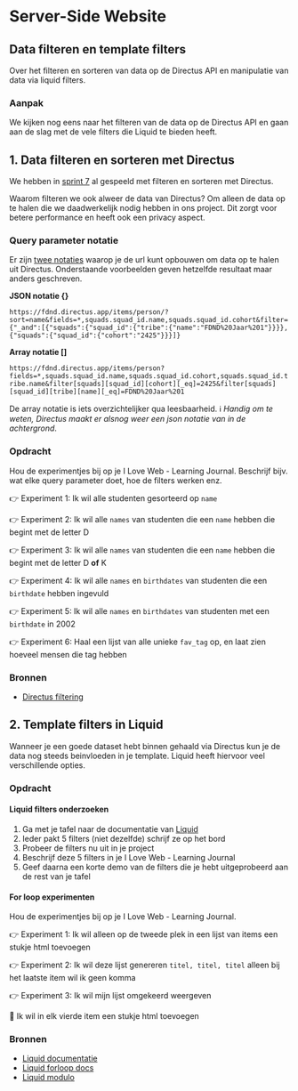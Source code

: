 # Server-Side Website

## Data filteren en template filters

Over het filteren en sorteren van data op de Directus API en manipulatie van data via liquid filters.

### Aanpak

We kijken nog eens naar het filteren van de data op de Directus API en gaan aan de slag met de vele filters die Liquid te bieden heeft. 

## 1. Data filteren en sorteren met Directus

We hebben in [sprint 7](https://github.com/fdnd-task/connect-your-tribe-squad-page/blob/main/docs/filteren-en-sorteren.md) al gespeeld met filteren en sorteren met Directus. 

Waarom filteren we ook alweer de data van Directus? Om alleen de data op te halen die we daadwerkelijk nodig hebben in ons project. Dit zorgt voor betere performance en heeft ook een privacy aspect. 

### Query parameter notatie

Er zijn [twee notaties](https://directus.io/docs/guides/connect/query-parameters#filter) waarop je de url kunt opbouwen om data op te halen uit Directus. Onderstaande voorbeelden geven hetzelfde resultaat maar anders geschreven.

**JSON notatie {}**

```https://fdnd.directus.app/items/person/?sort=name&fields=*,squads.squad_id.name,squads.squad_id.cohort&filter={"_and":[{"squads":{"squad_id":{"tribe":{"name":"FDND%20Jaar%201"}}}},{"squads":{"squad_id":{"cohort":"2425"}}}]}```

**Array notatie []**

```https://fdnd.directus.app/items/person?fields=*,squads.squad_id.name,squads.squad_id.cohort,squads.squad_id.tribe.name&filter[squads][squad_id][cohort][_eq]=2425&filter[squads][squad_id][tribe][name][_eq]=FDND%20Jaar%201```

De array notatie is iets overzichtelijker qua leesbaarheid. ℹ️ _Handig om te weten, Directus maakt er alsnog weer een json notatie van in de achtergrond_. 

### Opdracht

Hou de experimentjes bij op je I Love Web - Learning Journal. Beschrijf bijv. wat elke query parameter doet, hoe de filters werken enz. 

👉 Experiment 1: Ik wil alle studenten gesorteerd op `name`

👉 Experiment 2: Ik wil alle `names` van studenten die een `name` hebben die begint met de letter D

👉 Experiment 3: Ik wil alle `names` van studenten die een `name` hebben die begint met de letter D **of** K

👉 Experiment 4: Ik wil alle `names` en `birthdates` van studenten die een `birthdate` hebben ingevuld

👉 Experiment 5: Ik wil alle `names` en `birthdates` van studenten met een `birthdate` in 2002

👉 Experiment 6: Haal een lijst van alle unieke `fav_tag` op, en laat zien hoeveel mensen die tag hebben

### Bronnen
- [Directus filtering](https://directus.io/docs/guides/connect/filter-rules)


## 2. Template filters in Liquid

Wanneer je een goede dataset hebt binnen gehaald via Directus kun je de data nog steeds beinvloeden in je template. Liquid heeft hiervoor veel verschillende opties. 

### Opdracht

#### Liquid filters onderzoeken

1. Ga met je tafel naar de documentatie van [Liquid](https://shopify.github.io/liquid/)
2. Ieder pakt 5 filters (niet dezelfde) schrijf ze op het bord
3. Probeer de filters nu uit in je project
4. Beschrijf deze 5 filters in je I Love Web - Learning Journal
5. Geef daarna een korte demo van de filters die je hebt uitgeprobeerd aan de rest van je tafel

#### For loop experimenten

Hou de experimentjes bij op je I Love Web - Learning Journal. 

👉 Experiment 1: Ik wil alleen op de tweede plek in een lijst van items een stukje html toevoegen

👉  Experiment 2: Ik wil deze lijst genereren `titel, titel, titel` alleen bij het laatste item wil ik geen komma

👉  Experiment 3: Ik wil mijn lijst omgekeerd weergeven

💪 Ik wil in elk vierde item een stukje html toevoegen

### Bronnen
- [Liquid documentatie](https://shopify.github.io/liquid/basics/introduction/)
- [Liquid forloop docs](https://shopify.github.io/liquid/tags/iteration/)
- [Liquid modulo](https://shopify.github.io/liquid/filters/modulo/)

